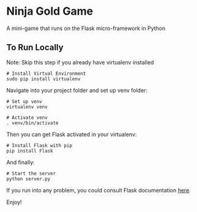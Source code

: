 # Ninja Gold Game

A mini-game that runs on the Flask micro-framework in Python

## To Run Locally
Note: Skip this step if you already have virtualenv installed
```
# Install Virtual Environment
sudo pip install virtualenv
```
Navigate into your project folder and set up venv folder:
```
# Set up venv
virtualenv venv
```
```
# Activate venv
. venv/bin/activate
```
Then you can get Flask activated in your virtualenv:
```
# Install Flask with pip
pip install Flask
```
And finally:
```
# Start the server
python server.py
```
If you run into any problem, you could consult Flask documentation [here](http://flask.pocoo.org/docs/0.10/installation/#installation).

Enjoy!

